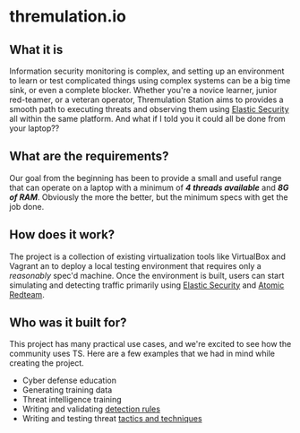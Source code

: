 # thremulation.io

## What it is

Information security monitoring is complex, and setting up an environment to learn or test complicated things using complex systems can be a big time sink, or even a complete blocker. Whether you're a novice learner, junior red-teamer, or a veteran operator, Thremulation Station aims to provides a smooth path to executing threats and observing them using [Elastic Security](https://www.elastic.co/guide/en/security/current/es-overview.html) all within the same platform. And what if I told you it could all be done from your laptop??

<!-- ![](images/ts-workflow.png) -->



## What are the requirements?

Our goal from the beginning has been to provide a small and useful range that can operate on a laptop with a minimum of ***4 threads available*** and ***8G of RAM***. Obviously the more the better, but the minimum specs with get the job done.  


## How does it work?

The project is a collection of existing virtualization tools like VirtualBox and Vagrant an to deploy a local testing environment that requires only a _reasonably_ spec'd machine. Once the environment is built, users can start simulating and detecting traffic primarily using [Elastic Security](https://www.elastic.co/guide/en/security/current/es-overview.html) and [Atomic Redteam](https://github.com/redcanaryco/atomic-red-team).


## Who was it built for?

This project has many practical use cases, and we're excited to see how the community uses TS. Here are a few examples that we had in mind while creating the project.

- Cyber defense education
- Generating training data
- Threat intelligence training
- Writing and validating [detection rules](https://github.com/elastic/detection-rules)
- Writing and testing threat [tactics and techniques](https://attack.mitre.org/tactics/enterprise/)